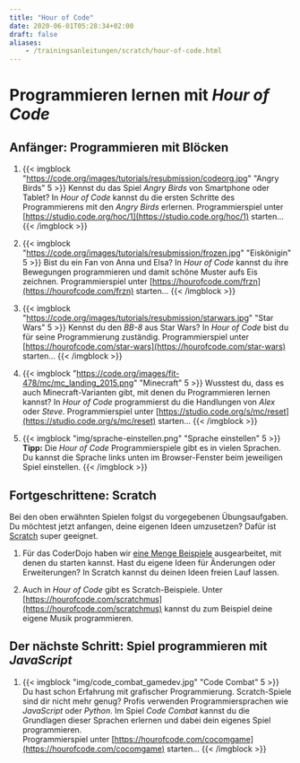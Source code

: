 ```yaml
---
title: "Hour of Code"
date: 2020-06-01T05:28:34+02:00
draft: false
aliases:
    - /trainingsanleitungen/scratch/hour-of-code.html
---
```


# Programmieren lernen mit *Hour of Code*

## Anfänger: Programmieren mit Blöcken

1. {{< imgblock "https://code.org/images/tutorials/resubmission/codeorg.jpg" "Angry Birds" 5 >}}
Kennst du das Spiel *Angry Birds* von Smartphone oder Tablet? In *Hour of Code* kannst du die ersten Schritte des Programmierens mit den *Angry Birds* erlernen. Programmierspiel unter [https://studio.code.org/hoc/1](https://studio.code.org/hoc/1) starten...
{{< /imgblock >}}

1. {{< imgblock "https://code.org/images/tutorials/resubmission/frozen.jpg" "Eiskönigin" 5 >}}
Bist du ein Fan von Anna und Elsa? In *Hour of Code* kannst du ihre Bewegungen programmieren und damit schöne Muster aufs Eis zeichnen. Programmierspiel unter [https://hourofcode.com/frzn](https://hourofcode.com/frzn) starten...
{{< /imgblock >}}

1. {{< imgblock "https://code.org/images/tutorials/resubmission/starwars.jpg" "Star Wars" 5 >}}
Kennst du den *BB-8* aus Star Wars? In *Hour of Code* bist du für seine Programmierung zuständig. Programmierspiel unter [https://hourofcode.com/star-wars](https://hourofcode.com/star-wars) starten...
{{< /imgblock >}}

1. {{< imgblock "https://code.org/images/fit-478/mc/mc_landing_2015.png" "Minecraft" 5 >}}
Wusstest du, dass es auch Minecraft-Varianten gibt, mit denen du Programmieren lernen kannst? In *Hour of Code* programmierst du die Handlungen von *Alex* oder *Steve*. Programmierspiel unter [https://studio.code.org/s/mc/reset](https://studio.code.org/s/mc/reset) starten...
{{< /imgblock >}}

1. {{< imgblock "img/sprache-einstellen.png" "Sprache einstellen" 5 >}}
**Tipp:** Die *Hour of Code* Programmierspiele gibt es in vielen Sprachen. Du kannst die Sprache links unten im Browser-Fenster beim jeweiligen Spiel einstellen.
{{< /imgblock >}}


## Fortgeschrittene: Scratch

Bei den oben erwähnten Spielen folgst du vorgegebenen Übungsaufgaben. Du möchtest jetzt anfangen, deine eigenen Ideen umzusetzen? Dafür ist [Scratch](http://scratch.mit.edu) super geeignet.

1. Für das CoderDojo haben wir [eine Menge Beispiele](http://coderdojo-linz.github.io/infos/uebungsbeispiele.html) ausgearbeitet, mit denen du starten kannst. Hast du eigene Ideen für Änderungen oder Erweiterungen? In Scratch kannst du deinen Ideen freien Lauf lassen.

1. Auch in *Hour of Code* gibt es Scratch-Beispiele. Unter [https://hourofcode.com/scratchmus](https://hourofcode.com/scratchmus) kannst du zum Beispiel deine eigene Musik programmieren.


## Der nächste Schritt: Spiel programmieren mit *JavaScript*

1. {{< imgblock "img/code_combat_gamedev.jpg" "Code Combat" 5 >}}
Du hast schon Erfahrung mit grafischer Programmierung. Scratch-Spiele sind dir nicht mehr genug? Profis verwenden Programmiersprachen wie *JavaScript* oder *Python*. Im Spiel *Code Combat* kannst du die Grundlagen dieser Sprachen erlernen und dabei dein eigenes Spiel programmieren.<br/>
Programmierspiel unter [https://hourofcode.com/cocomgame](https://hourofcode.com/cocomgame) starten...
{{< /imgblock >}}